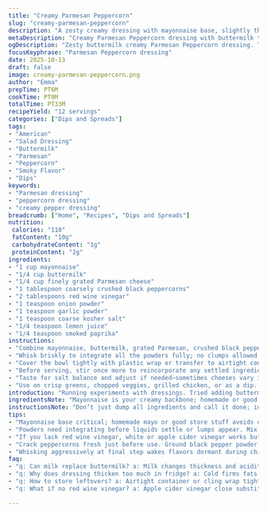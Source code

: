 ```yaml
---
title: "Creamy Parmesan Peppercorn"
slug: "creamy-parmesan-peppercorn"
description: "A zesty creamy dressing with mayonnaise base, slightly thinner than usual by using buttermilk instead of whole milk. Parmesan cheese lends a salty, nutty depth. Ground peppercorns punch through along with red wine vinegar for tang; garlic and onion powders build layers, while a touch of smoked paprika replaces Worcestershire, adding subtle smokiness. Lemon juice brightens. Chill is essential for melding. Great over greens or as a savory dip for fresh veggies or wings."
metaDescription: "Creamy Parmesan Peppercorn dressing with buttermilk tang, cracked pepper crunch, and smoked paprika twist. Chill to meld layers, use on greens or dips."
ogDescription: "Zesty buttermilk creamy Parmesan Peppercorn dressing. Tangy, peppery punch with smoky hint. Chill well; great on salads, veggies, or wings."
focusKeyphrase: "Parmesan Peppercorn dressing"
date: 2025-10-13
draft: false
image: creamy-parmesan-peppercorn.png
author: "Emma"
prepTime: PT6M
cookTime: PT0M
totalTime: PT33M
recipeYield: "12 servings"
categories: ["Dips and Spreads"]
tags:
- "American"
- "Salad Dressing"
- "Buttermilk"
- "Parmesan"
- "Peppercorn"
- "Smoky Flavor"
- "Dips"
keywords:
- "Parmesan dressing"
- "peppercorn dressing"
- "creamy pepper dressing"
breadcrumb: ["Home", "Recipes", "Dips and Spreads"]
nutrition: 
 calories: "110"
 fatContent: "10g"
 carbohydrateContent: "1g"
 proteinContent: "2g"
ingredients:
- "1 cup mayonnaise"
- "1/4 cup buttermilk"
- "1/4 cup finely grated Parmesan cheese"
- "1 tablespoon coarsely crushed black peppercorns"
- "2 tablespoons red wine vinegar"
- "1 teaspoon onion powder"
- "1 teaspoon garlic powder"
- "1 teaspoon coarse kosher salt"
- "1/4 teaspoon lemon juice"
- "1/4 teaspoon smoked paprika"
instructions:
- "Combine mayonnaise, buttermilk, grated Parmesan, crushed black peppercorns, red wine vinegar, onion powder, garlic powder, kosher salt, smoked paprika, and lemon juice in a medium bowl or pulse gently in a food processor. Should be thick but pourable; adjust thickness with more buttermilk if needed."
- "Whisk briskly to integrate all the powders fully; no clumps allowed. The shift from whole milk to buttermilk adds tartness and slight thickness variation—important for that tangy pop you want against the Parmesan."
- "Cover the bowl tightly with plastic wrap or transfer to airtight container. Let rest in fridge for around 25-35 minutes. The dressing’s aromatic notes will bloom; you’ll catch the subtle sharpness of the black pepper over time."
- "Before serving, stir once more to reincorporate any settled ingredients. Look for creamy consistency, some small Parmesan flecks scattered throughout for rustic texture."
- "Taste for salt balance and adjust if needed—sometimes cheeses vary in salt levels. If too thick, thin slightly with a few drops of buttermilk, not milk, to maintain acidity."
- "Use on crisp greens, chopped veggies, grilled chicken, or as a dip. If you must store leftovers, keep chilled tightly; dressing may thicken further. Let sit at room temp briefly before reusing."
introduction: "Running experiments with dressings. Tried adding buttermilk in place of whole milk years ago—way better tang, keeps it electric. Parmesan’s salty crunch can get lost in creamy mayo; must use finely grated to melt gently but stay noticeable. Black peppercorns ground fresh, preferably cracked not pulverized, hits heat differently than powder, brighter, alive, bites back. Sometimes, Worcestershire gets swapped for smoked paprika to flirt with smoky backnotes—surprising depth without odd flavors. Wait. Chill time crucial but no longer than 35 minutes or it dulls. Whisk aggressively at finish to wake it again. Too thick? Add buttermilk dropwise, never water or regular milk. Visual cues good here—flecks of cheese and pepper suspended evenly indicate good blend. Slap on a salad or use to dunk your fried things—can’t go wrong once you nail balance. "
ingredientsNote: "Mayonnaise is your creamy backbone; homemade or good quality store-bought avoids weird aftertastes. Switching milk to buttermilk isn’t just about acidity—it thickens gently, giving better coating. If you don’t have red wine vinegar, white vinegar or apple cider works in pinch but tastes shift. Parmesan cheese—grab a wedge and grate fresh. Powdered or pre-grated versions lose punch. Ground peppercorns should be coarsely crushed for a bit of crunch, not powder fine; gives spice bursts. Smoked paprika in place of Worcestershire alters flavor profile but keeps umami, avoid if you only want classic taste. Kosher salt preferred for texture—table salt can over-salt. Fresh lemon juice brightens up fat but add last minute. Onion and garlic powders provide quiet background notes; avoid fresh garlic here to keep balance. Overall, ingredients should look evenly dispersed and smell tangy with peppery sharpness when mixed."
instructionsNote: "Don’t just dump all ingredients and call it done; integrate powders first with mayo and liquids until smooth—no grainy bits, no powder clouds. Food processor pulses help if you want quick smoothness but whisking by hand can be more controlled. Chill after blend—not optional. Dressing flavors need time to meld; cold dulls sharp tones, letting them develop. Watch dressing texture after chilling; if it stiffens too much, thin with buttermilk, not regular milk, to retain acidity. Before serving, whip dressing again—adds lightness, wakes up dormant pepper and cheese flavor pockets. Taste after chilling—you may want to tweak salt or acidity depending on cheese sharpness or milk creaminess. Dressing can be stored refrigerated for a few days, but always stir before each use. Avoid using water or whole milk for thinning; changes flavor and texture balance."
tips:
- "Mayonnaise base critical; homemade mayo or good store stuff avoids off-flavors. Buttermilk adds subtle acid and light thickness not from milk. Too thin? Drop more buttermilk slowly. Watch texture. Parmesan fresh grate best; pre-grated can melt flat with no bite. Black peppercorn crush coarse for crunch, powder dulls punch. Smoked paprika swaps Worcestershire—keep taste smoky but not sharp. Lemon juice at end brightens layers. Chill after mix; flavors wrestle less cold. Warmup and whisk before serving to reawaken aromas and smooth mouthfeel."
- "Powders need integrating before liquids settle or lumps appear. Mix onion and garlic powders first with mayo until no grainy bits. Then fold liquids slowly to keep smooth. Food processor pulses help if speed matters; hand whisking gives control to keep some texture. Chill time 25-35 minutes best, any longer dulls sharpness. Stir again after rest to snap ingredients back into suspension. Parmesan flecks visibly suspended marks proper blend. If dressing stiffens too much in fridge, thin with buttermilk dropwise only; water or milk mess acidity and texture balance."
- "If you lack red wine vinegar, white or apple cider vinegar works but shifts acidity and flavor profile. Use kosher salt for balance; table salt too sharp or dense. Smoked paprika adds whisper of smoke without overpowering umami like Worcestershire. Fresh garlic avoided here to keep seasoning subtle and reliable over chilling. Lemon juice last minute prevents fading bright citrus notes. Dressing holds a few days refrigerated; always stir each use or texture separates. Before storing, cover airtight or cling wrap to avoid drying or picking fridge odors."
- "Crack peppercorns fresh just before use. Ground black pepper powder is easier but results in flat heat and no crunch. Crushing coarse adds bursts and textured peppery pop. Parmesan flavor strongest grated fresh wedge, pre-grated powders lose complexity and melt down. Buttermilk acid tang and thickness help dressing cling to leaves and meld flavors with deep layers. Chill essential; dressing smells muted hot but once cold, spices bloom slowly. Stir vigorously before serving to wake dressing; texture shifts semi-fluid, creamy with bits. Adjust salt at finish; cheeses vary."
- "Whisking aggressively at final step wakes flavors dormant during chill. If dressing too thick, do not use water or whole milk; acidity breaks. Instead use buttermilk dropwise. Visual cues: flecks of cheese and pepper evenly dispersed indicate good integration. Use on greens, grilled meats, chopped veg, or as dip. Storage tight and cold; thickens more with time. Let rest room temp briefly to soften before reuse. Powder clouds or graininess signals poor mixing early. Patience for chilling yields deeper aromatic black pepper and mellow paprika notes."
faq:
- "q: Can milk replace buttermilk? a: Milk changes thickness and acidity. Buttermilk tang gives zing, helps dressing cling better. Milk thins without same flavor depth. If no buttermilk, thin with vinegar and milk mix but less reliable taste. Acid drives balance; remember that."
- "q: Why does dressing thicken too much in fridge? a: Cold firms fats in mayo and buttermilk. Chill ups viscosity, sometimes too thick. Thin cocktails only with drops of buttermilk, water dilutes acid and flavor. Stir well again before use, texture shifts with warmth."
- "q: How to store leftovers? a: Airtight container or cling wrap tight to keep moisture. Refrigerate promptly. Dressing lasts few days but separates slightly. Stir or whisk before each use to remix. Avoid freezer; emulsions break. Room temp briefly wakes flavor and softens texture like just made."
- "q: What if no red wine vinegar? a: Apple cider vinegar close substitute, milder acidity and fruitier, white vinegar sharper and blistering. Adjust amounts for balance. Each vinegar type changes brightness and tang. Experiment small batches first to check flavor shifts."

---
```

